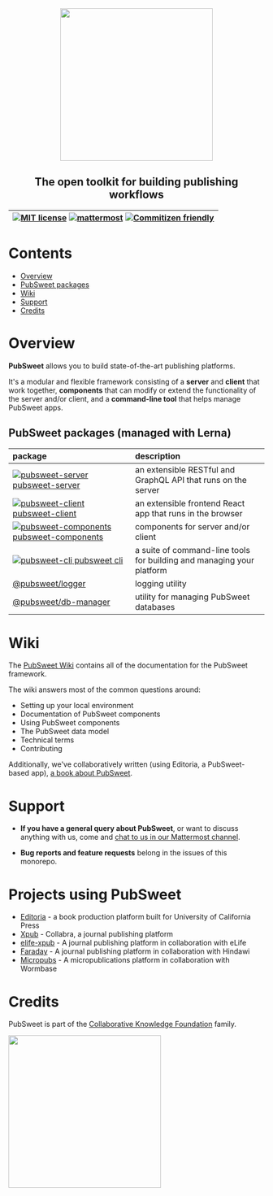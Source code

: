 <div width="100%" align="center">
  <img src="https://gitlab.coko.foundation/pubsweet/pubsweet/raw/master/assets/rgb-medium.jpg" width="300" />
  <h2>The open toolkit for building publishing workflows</h2>
</div>

| [![MIT license](https://img.shields.io/badge/license-MIT-e51879.svg)](https://gitlab.coko.foundation/pubsweet/pubsweet/raw/master/LICENSE) [![mattermost](https://img.shields.io/badge/mattermost_chat-coko%2Fpubsweet-blue.svg)](https://mattermost.coko.foundation/coko/channels/pubsweet) [![Commitizen friendly](https://img.shields.io/badge/commitizen-friendly-brightgreen.svg)](http://commitizen.github.io/cz-cli/) |
| :--------------------------------------------------------------------------------------------------------------------------------------------------------------------------------------------------------------------------------------------------------------------------------------------------------------------------------------------------------------------------------------------------------------------------: |


# Contents

<!-- TOC depthFrom:1 depthTo:6 withLinks:1 updateOnSave:0 orderedList:0 -->

* [Overview](#overview)
* [PubSweet packages](#pubsweet-packages)
* [Wiki](#wiki)
* [Support](#support)
* [Credits](#credits)

<!-- /TOC -->

# Overview

**PubSweet** allows you to build state-of-the-art publishing platforms.

It's a modular and flexible framework consisting of a **server** and **client** that work together, **components** that can modify or extend the functionality of the server and/or client, and a **command-line tool** that helps manage PubSweet apps.

## PubSweet packages (managed with Lerna)

| package                                                                                                                                                                                                              | description                                                           |
| :------------------------------------------------------------------------------------------------------------------------------------------------------------------------------------------------------------------- | :-------------------------------------------------------------------- |
| [![pubsweet-server](https://img.shields.io/badge/PubSweet-server-51c1bc.svg?style=flat&colorA=84509d) pubsweet-server](https://gitlab.coko.foundation/pubsweet/pubsweet/tree/master/packages/server)                 | an extensible RESTful and GraphQL API that runs on the server         |
| [![pubsweet-client](https://img.shields.io/badge/PubSweet-client-51c1bc.svg?style=flat&colorA=84509d) pubsweet-client](https://gitlab.coko.foundation/pubsweet/pubsweet/tree/master/packages/client)                 | an extensible frontend React app that runs in the browser             |
| [![pubsweet-components](https://img.shields.io/badge/PubSweet-components-51c1bc.svg?style=flat&colorA=84509d) pubsweet-components](https://gitlab.coko.foundation/pubsweet/pubsweet/tree/master/packages/components) | components for server and/or client                                   |
| [![pubsweet-cli](https://img.shields.io/badge/PubSweet-CLI-51c1bc.svg?style=flat&colorA=84509d) pubsweet cli](https://gitlab.coko.foundation/pubsweet/pubsweet/tree/master/packages/cli)                             | a suite of command-line tools for building and managing your platform |
| [@pubsweet/logger](https://gitlab.coko.foundation/pubsweet/pubsweet/tree/master/packages/logger)                                                                                                                     | logging utility                                                       |
| [@pubsweet/db-manager](https://gitlab.coko.foundation/pubsweet/pubsweet/tree/master/packages/db-manager)                                                                                                             | utility for managing PubSweet databases                               |

# Wiki

The [PubSweet Wiki](https://gitlab.coko.foundation/pubsweet/pubsweet/wikis/home) contains all of the documentation for the PubSweet framework.

The wiki answers most of the common questions around:

* Setting up your local environment
* Documentation of PubSweet components
* Using PubSweet components
* The PubSweet data model
* Technical terms
* Contributing

Additionally, we've collaboratively written (using Editoria, a PubSweet-based app), [a book about PubSweet](https://coko.foundation/books/).

# Support

* **If you have a general query about PubSweet**, or want to discuss anything with us, come and [chat to us in our Mattermost channel](https://mattermost.coko.foundation/coko/channels/pubsweet).

* **Bug reports and feature requests** belong in the issues of this monorepo.

# Projects using PubSweet

* [Editoria](https://gitlab.coko.foundation/editoria/editoria) - a book production platform built for University of California Press
* [Xpub](https://gitlab.coko.foundation/xpub/xpub) - Collabra, a journal publishing platform
* [elife-xpub](https://github.com/elifesciences/elife-xpub/) - A journal publishing platform in collaboration with eLife
* [Faraday](https://gitlab.coko.foundation/xpub/xpub-faraday) - A journal publishing platform in collaboration with Hindawi
* [Micropubs](https://gitlab.coko.foundation/micropubs/wormbase) - A micropublications platform in collaboration with Wormbase

# Credits

PubSweet is part of the [Collaborative Knowledge Foundation](https://coko.foundation) family.

<a href="https://coko.foundation"><img src="https://gitlab.coko.foundation/pubsweet/pubsweet/raw/master/assets/COKO_logo.jpg" width="300" /></a>
